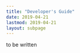 ```yaml
---
title: "Developer's Guide"
date: 2019-04-21
lastmod: 2019-04-21
layout: subpage
---
```


to be written